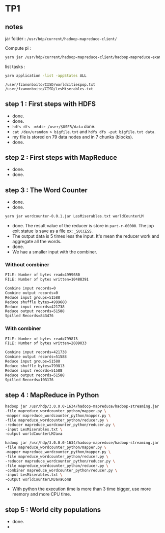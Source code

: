 # TP1

## notes

jar folder : `/usr/hdp/current/hadoop-mapreduce-client/`

Compute pi :

```bash
yarn jar /usr/hdp/current/hadoop-mapreduce-client/hadoop-mapreduce-examples.jar pi 10000 1000
```

list tasks :

```bash
yarn application -list -appStates ALL
```

`/user/fzanonboito/CISD/worldcitiespop.txt`
`/user/fzanonboito/CISD/LesMiserables.txt`

## step 1 : First steps with HDFS

- done.
- done.
- `hdfs dfs -mkdir /user/$USER/data` done.
- `cat /dev/urandom > bigfile.txt` and `hdfs dfs -put bigfile.txt data`.
- my file is stored on 79 data nodes and in 7 chunks (blocks).
- done.

## step 2 : First steps with MapReduce

- done.
- done.

## step 3 : The Word Counter

- done.
- done.

```bash
yarn jar wordcounter-0.0.1.jar LesMiserables.txt worldCounterLM
```

- done. The result value of the reducer is store in `part-r-00000`. The jop exit statue is save as a file ex: `_SUCCESS`.
- The output data is 5 times less the input. It's mean the reducer work and aggregate all the words.
- done.
- We hae a smaller input with the combiner.

### Without combiner

```txt
FILE: Number of bytes read=4999680
FILE: Number of bytes written=10488391

Combine input records=0
Combine output records=0
Reduce input groups=51588
Reduce shuffle bytes=4999680
Reduce input records=421738
Reduce output records=51588
Spilled Records=843476
```

### With combiner

```txt
FILE: Number of bytes read=799813
FILE: Number of bytes written=2089033

Combine input records=421738
Combine output records=51588
Reduce input groups=51588
Reduce shuffle bytes=799813
Reduce input records=51588
Reduce output records=51588
Spilled Records=103176
```

## step 4 : MapReduce in Python

```bash
hadoop jar /usr/hdp/3.0.0.0-1634/hadoop-mapreduce/hadoop-streaming.jar \
-file mapreduce_wordcounter_python/mapper.py \
-mapper mapreduce_wordcounter_python/mapper.py \
-file mapreduce_wordcounter_python/reducer.py \
-reducer mapreduce_wordcounter_python/reducer.py \
-input LesMiserables.txt \
-output worldCounterLMJava
```

```bash
hadoop jar /usr/hdp/3.0.0.0-1634/hadoop-mapreduce/hadoop-streaming.jar \
-file mapreduce_wordcounter_python/mapper.py \
-mapper mapreduce_wordcounter_python/mapper.py \
-file mapreduce_wordcounter_python/reducer.py \
-reducer mapreduce_wordcounter_python/reducer.py \
-file mapreduce_wordcounter_python/reducer.py \
-combiner mapreduce_wordcounter_python/reducer.py \
-input LesMiserables.txt \
-output worldCounterLMJavaComB
```

- With python the execution time is more than 3 time bigger, use more memory and more CPU time.

## step 5 : World city populations

- done.
- 